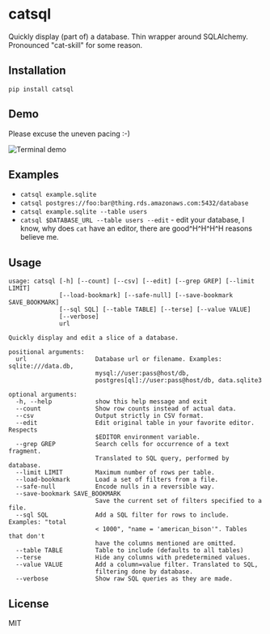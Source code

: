 catsql
======


Quickly display (part of) a database.  Thin wrapper around SQLAlchemy.
Pronounced "cat-skill" for some reason.

Installation
------------

`pip install catsql`

Demo
----

Please excuse the uneven pacing :-)

![Terminal demo](https://cloud.githubusercontent.com/assets/118367/13240849/048e2834-d9b4-11e5-9510-7812f2fc1b71.gif)

Examples
--------

 * `catsql example.sqlite`
 * `catsql postgres://foo:bar@thing.rds.amazonaws.com:5432/database`
 * `catsql example.sqlite --table users`
 * `catsql $DATABASE_URL --table users --edit` - edit your database, I
   know, why does `cat` have an editor, there are good^H^H^H^H reasons believe
   me.

Usage
-----

```
usage: catsql [-h] [--count] [--csv] [--edit] [--grep GREP] [--limit LIMIT]
              [--load-bookmark] [--safe-null] [--save-bookmark SAVE_BOOKMARK]
              [--sql SQL] [--table TABLE] [--terse] [--value VALUE]
              [--verbose]
              url

Quickly display and edit a slice of a database.

positional arguments:
  url                   Database url or filename. Examples: sqlite:///data.db,
                        mysql://user:pass@host/db,
                        postgres[ql]://user:pass@host/db, data.sqlite3

optional arguments:
  -h, --help            show this help message and exit
  --count               Show row counts instead of actual data.
  --csv                 Output strictly in CSV format.
  --edit                Edit original table in your favorite editor. Respects
                        $EDITOR environment variable.
  --grep GREP           Search cells for occurrence of a text fragment.
                        Translated to SQL query, performed by database.
  --limit LIMIT         Maximum number of rows per table.
  --load-bookmark       Load a set of filters from a file.
  --safe-null           Encode nulls in a reversible way.
  --save-bookmark SAVE_BOOKMARK
                        Save the current set of filters specified to a file.
  --sql SQL             Add a SQL filter for rows to include. Examples: "total
                        < 1000", "name = 'american_bison'". Tables that don't
                        have the columns mentioned are omitted.
  --table TABLE         Table to include (defaults to all tables)
  --terse               Hide any columns with predetermined values.
  --value VALUE         Add a column=value filter. Translated to SQL,
                        filtering done by database.
  --verbose             Show raw SQL queries as they are made.
```

License
-------

MIT
